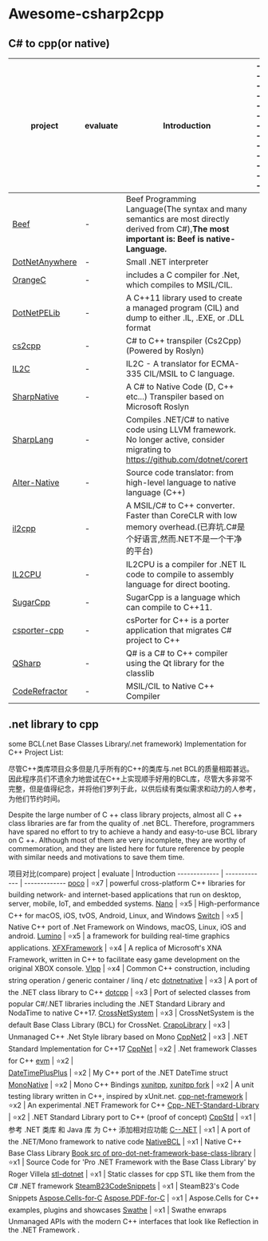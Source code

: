 # Awesome-csharp2cpp</br>

## C# to cpp(or native)</br>
 project  | evaluate | Introduction | -------------
 ------------- | ------------- | ------------- | -------------
 [Beef](https://github.com/beefytech/Beef) | - | Beef Programming Language(The syntax and many semantics are most directly derived from C#),**The most important is: Beef is native-Language.** |  
[DotNetAnywhere](https://github.com/chrisdunelm/DotNetAnywhere) | - | Small .NET interpreter  | 
[OrangeC](https://github.com/LADSoft/OrangeC) | - | includes a C compiler for .Net, which compiles to MSIL/CIL.  |   
[DotNetPELib](https://github.com/LADSoft/DotNetPELib) | - | A C++11 library used to create a managed program (CIL) and dump to either .IL, .EXE, or .DLL format  | 
[cs2cpp](https://github.com/ASDAlexander77/cs2cpp) | - | C# to C++ transpiler (Cs2Cpp) (Powered by Roslyn)  |   
[IL2C](https://github.com/kekyo/IL2C) | - | IL2C - A translator for ECMA-335 CIL/MSIL to C language.  |   
[SharpNative](https://github.com/afrog33k/SharpNative) | - | A C# to Native Code (D, C++ etc...) Transpiler based on Microsoft Roslyn  |   
[SharpLang](https://github.com/xen2/SharpLang ) | - | Compiles .NET/C# to native code using LLVM framework. No longer active, consider migrating to https://github.com/dotnet/corert  | 
[Alter-Native](https://github.com/AlexAlbala/Alter-Native) | - | Source code translator: from high-level language to native language (C++)  | 
[il2cpp](https://github.com/anydream/il2cpp) | - | A MSIL/C# to C++ converter. Faster than CoreCLR with low memory overhead.(已弃坑.C#是个好语言,然而.NET不是一个干净的平台)  | 
[IL2CPU](https://github.com/CosmosOS/IL2CPU) | - | IL2CPU is a compiler for .NET IL code to compile to assembly language for direct booting.  | 
[SugarCpp](https://github.com/curimit/SugarCpp) | - | SugarCpp is a language which can compile to C++11.  | 
[csporter-cpp](https://github.com/csporter/csporter-cpp) | - | csPorter for C++ is a porter application that migrates C# project to C++  | 
[QSharp](https://github.com/pquiring/QSharp) | - | Q# is a C# to C++ compiler using the Qt library for the classlib  | 
[CodeRefractor](https://github.com/ciplogic/CodeRefractor) | - | MSIL/CIL to Native C++ Compiler  | 




## .net library to cpp </br>

some BCL(.net Base Classes Library/.net framework) Implementation for C++ Project List:</br>

尽管C++类库项目众多但是几乎所有的C++的类库与.net BCL的质量相距甚远。因此程序员们不遗余力地尝试在C++上实现顺手好用的BCL库，尽管大多非常不完整，但是值得纪念，并将他们罗列于此，以供后续有类似需求和动力的人参考，为他们节约时间。</br>

Despite the large number of C ++ class library projects, almost all C ++ class libraries are far from the quality of .net BCL. Therefore, programmers have spared no effort to try to achieve a handy and easy-to-use BCL library on C ++. Although most of them are very incomplete, they are worthy of commemoration, and they are listed here for future reference by people with similar needs and motivations to save them time.</br>




 项目对比(compare)
  project  | evaluate | Introduction
  ------------- | ------------- | -------------
  [poco](https://github.com/pocoproject/poco.git) | ⭐x7 |  powerful cross-platform C++ libraries for building network- and internet-based applications that run on desktop, server, mobile, IoT, and embedded systems.
  [Nano](https://github.com/refnum/Nano.git) | ⭐x5 |   High-performance C++ for macOS, iOS, tvOS, Android, Linux, and Windows
  [Switch](https://github.com/victor-timoshin/Switch.git ) | ⭐x5 |  Native C++ port of .Net Framework on Windows, macOS, Linux, iOS and android.
  [Lumino](https://github.com/LuminoEngine/Lumino.git) | ⭐x5 |   a framework for building real-time graphics applications.
  [XFXFramework](https://github.com/Halofreak1990/XFXFramework.git) | ⭐x4 |  A replica of Microsoft's XNA Framework, written in C++ to facilitate easy game development on the original XBOX console.
  [Vlpp](https://github.com/vczh-libraries/Vlpp.git) | ⭐x4 |  Common C++ construction, including string operation / generic container / linq / etc
  [dotnetnative](https://github.com/Corillian/dotnetnative.git) | ⭐x3 |  A port of the .NET class library to C++
  [dotcpp](https://github.com/dotcpp/dotcpp.git) | ⭐x3 |  Port of selected classes from popular C#/.NET libraries including the .NET Standard Library and NodaTime to native C++17.
  [CrossNetSystem](https://github.com/KonajuGames/CrossNetSystem.git ) | ⭐x3 |  CrossNetSystem is the default Base Class Library (BCL) for CrossNet.
  [CrapoLibrary](https://github.com/ctguxp/CrapoLibrary.git) | ⭐x3 |  Unmanaged C++ .Net Style library based on Mono
  [CppNet2](https://github.com/kmc7468/CppNet2.git) | ⭐x3 |  .NET Standard Implementation for C++17
  [CppNet](https://github.com/kmc7468/CppNet.git) | ⭐x2 |  .Net framework Classes for C++
  [evm](https://github.com/eval1749/evm.git) | ⭐x2 |  
  [DateTimePlusPlus](https://github.com/TheBuzzSaw/DateTimePlusPlus.git) | ⭐x2 | My C++ port of the .NET DateTime struct
  [MonoNative](https://github.com/brunolauze/MonoNative.git) | ⭐x2 |   Mono C++ Bindings
  [xunitpp](https://github.com/moswald/xunitpp.git), [xunitpp fork](https://github.com/novaquark/xUnitpp.git) | ⭐x2 | A unit testing library written in C++, inspired by xUnit.net.
  [cpp-net-framework](https://github.com/mydeveloperday/cpp-net-framework.git) | ⭐x2 |  An experimental .NET Framework for C++
  [Cpp-.NET-Standard-Library](https://github.com/GilFerraz/Cpp-.NET-Standard-Library.git) | ⭐x2 |  .NET Standard Library port to C++ (proof of concept)
  [CppStd](https://github.com/lollipopnougat/CppStd.git) | ⭐x1 |  参考 .NET 类库 和 Java 库 为 C++ 添加相对应功能
  [C--.NET](https://github.com/IDWMaster/C--.NET.git) | ⭐x1 |  A port of the .NET/Mono framework to native code
  [NativeBCL](https://github.com/jairov4/NativeBCL.git) | ⭐x1 |  Native C++ Base Class Library
  [Book src of pro-dot-net-framework-base-class-library](https://github.com/Apress/pro-dot-net-framework-base-class-library.git) | ⭐x1 |   Source Code for 'Pro .NET Framework with the Base Class Library' by Roger Villela
  [stl-dotnet](https://github.com/Shadowsith/stl-dotnet.git) | ⭐x1 |  Static classes for cpp STL like them from the C# .NET framework
  [SteamB23CodeSnippets](https://github.com/steamb23/SteamB23CodeSnippets.git) | ⭐x1 | SteamB23's Code Snippets
  [Aspose.Cells-for-C](https://github.com/aspose-cells/Aspose.Cells-for-C.git) [Aspose.PDF-for-C](https://github.com/aspose-pdf/Aspose.PDF-for-C) | ⭐x1 | Aspose.Cells for C++ examples, plugins and showcases
  [Swathe](https://github.com/urasandesu/Swathe.git) | ⭐x1 | Swathe enwraps Unmanaged APIs with the modern C++ interfaces that look like Reflection in the .NET Framework .
 


